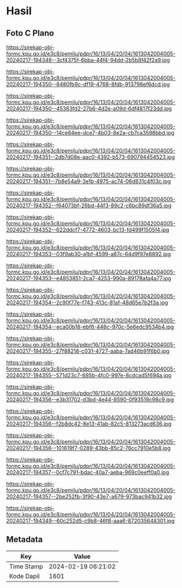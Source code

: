 # Hasil

## Foto C Plano

https://sirekap-obj-formc.kpu.go.id/e3c8/pemilu/pdpr/16/13/04/20/04/1613042004005-20240217-194348--3cf4375f-6bba-44f4-94dd-2b5b8f42f2a9.jpg

https://sirekap-obj-formc.kpu.go.id/e3c8/pemilu/pdpr/16/13/04/20/04/1613042004005-20240217-194350--8480fb9c-df19-4768-8fdb-913798ef6dcd.jpg

https://sirekap-obj-formc.kpu.go.id/e3c8/pemilu/pdpr/16/13/04/20/04/1613042004005-20240217-194350--45363fd2-27b6-4d2e-a09d-6df4817f23dd.jpg

https://sirekap-obj-formc.kpu.go.id/e3c8/pemilu/pdpr/16/13/04/20/04/1613042004005-20240217-194350--14ce64ee-dce7-4b03-8e2a-cb7ca3598bbd.jpg

https://sirekap-obj-formc.kpu.go.id/e3c8/pemilu/pdpr/16/13/04/20/04/1613042004005-20240217-194351--2db7d08e-aac0-4392-b573-690794454523.jpg

https://sirekap-obj-formc.kpu.go.id/e3c8/pemilu/pdpr/16/13/04/20/04/1613042004005-20240217-194351--7b8e54a9-3e1b-4975-ac74-06d831c4f03c.jpg

https://sirekap-obj-formc.kpu.go.id/e3c8/pemilu/pdpr/16/13/04/20/04/1613042004005-20240217-194352--f64073bf-26bd-44f3-89c2-c6bc89df36a5.jpg

https://sirekap-obj-formc.kpu.go.id/e3c8/pemilu/pdpr/16/13/04/20/04/1613042004005-20240217-194352--622ddcf7-4772-4603-bc13-fd499f1505f4.jpg

https://sirekap-obj-formc.kpu.go.id/e3c8/pemilu/pdpr/16/13/04/20/04/1613042004005-20240217-194353--03f9ab30-a1bf-4599-a87c-64d9f97e8892.jpg

https://sirekap-obj-formc.kpu.go.id/e3c8/pemilu/pdpr/16/13/04/20/04/1613042004005-20240217-194353--e4853851-2ca7-4253-990a-89178afa4a77.jpg

https://sirekap-obj-formc.kpu.go.id/e3c8/pemilu/pdpr/16/13/04/20/04/1613042004005-20240217-194354--2c90f77e-f743-413c-81af-48d65e7b2f3a.jpg

https://sirekap-obj-formc.kpu.go.id/e3c8/pemilu/pdpr/16/13/04/20/04/1613042004005-20240217-194354--eca00b18-ebf6-446c-970c-5e6edc9534b4.jpg

https://sirekap-obj-formc.kpu.go.id/e3c8/pemilu/pdpr/16/13/04/20/04/1613042004005-20240217-194355--27f88218-c031-4727-aaba-7ad46b91f6b0.jpg

https://sirekap-obj-formc.kpu.go.id/e3c8/pemilu/pdpr/16/13/04/20/04/1613042004005-20240217-194355--571d23c7-685b-4fc0-997e-8cdcad5f694a.jpg

https://sirekap-obj-formc.kpu.go.id/e3c8/pemilu/pdpr/16/13/04/20/04/1613042004005-20240217-194356--e3b31702-d3bd-4e44-8590-0f93519c98c9.jpg

https://sirekap-obj-formc.kpu.go.id/e3c8/pemilu/pdpr/16/13/04/20/04/1613042004005-20240217-194356--f2b8dc42-8e13-41ab-82c5-813273acd636.jpg

https://sirekap-obj-formc.kpu.go.id/e3c8/pemilu/pdpr/16/13/04/20/04/1613042004005-20240217-194356--101619f7-0289-43bb-85c2-76cc7910e5b8.jpg

https://sirekap-obj-formc.kpu.go.id/e3c8/pemilu/pdpr/16/13/04/20/04/1613042004005-20240217-194357--0cf7c791-bdac-40a7-aeba-969c0eeff0a0.jpg

https://sirekap-obj-formc.kpu.go.id/e3c8/pemilu/pdpr/16/13/04/20/04/1613042004005-20240217-194357--2be252fb-3f90-43e7-a679-973bac941b32.jpg

https://sirekap-obj-formc.kpu.go.id/e3c8/pemilu/pdpr/16/13/04/20/04/1613042004005-20240217-194349--60c252d5-c9b8-46f8-aaa6-872035648301.jpg


## Metadata

| Key        | Value               |
| ---------- | ------------------- |
| Time Stamp | 2024-02-19 06:21:02 |
| Kode Dapil | 1601                |



